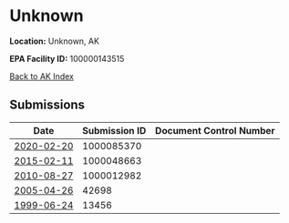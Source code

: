 # Unknown

**Location:** Unknown, AK

**EPA Facility ID:** 100000143515

[Back to AK Index](../../index.md)

## Submissions

| Date | Submission ID | Document Control Number |
|------|--------------|-------------------------|
| [2020-02-20](submissions/1000085370.md) | 1000085370 |  |
| [2015-02-11](submissions/1000048663.md) | 1000048663 |  |
| [2010-08-27](submissions/1000012982.md) | 1000012982 |  |
| [2005-04-26](submissions/42698.md) | 42698 |  |
| [1999-06-24](submissions/13456.md) | 13456 |  |
